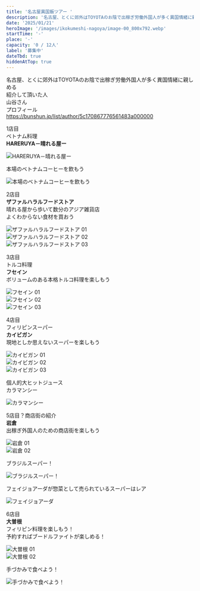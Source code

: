 ```yaml
---
title: '名古屋異国飯ツアー '
description: '名古屋、とくに郊外はTOYOTAのお陰で出稼ぎ労働外国人が多く異国情緒に親しめる'
date: '2025/01/21'
heroImage: '/images/ikokumeshi-nagoya/image-00_800x792.webp'
startTime: '-'
place: '-'
capacity: '0 / 12人'
label: '募集中'
dateTbd: true
hiddenAtTop: true
---
```


名古屋、とくに郊外はTOYOTAのお陰で出稼ぎ労働外国人が多く異国情緒に親しめる  
紹介して頂いた人  
山谷さん  
プロフィール  
https://bunshun.jp/list/author/5c170867776561483a000000  

1店目  
ベトナム料理  
**HARERUYA－晴れる屋ー**

![HARERUYA－晴れる屋ー ](/images/ikokumeshi-nagoya/image-00_800x792.webp)

本場のベトナムコーヒーを飲もう

![本場のベトナムコーヒーを飲もう](/images/ikokumeshi-nagoya/image-01_800x853.webp)  

2店目  
**ザファルハラルフードストア**  
晴れる屋から歩いて数分のアジア雑貨店  
よくわからない食材を買おう

![ザファルハラルフードストア 01](/images/ikokumeshi-nagoya/image-02_800x529.webp)  
![ザファルハラルフードストア 02](/images/ikokumeshi-nagoya/image-03_800x708.webp)  
![ザファルハラルフードストア 03](/images/ikokumeshi-nagoya/image-04_800x1077.webp)  

3店目  
トルコ料理  
**フセイン**  
ボリュームのある本格トルコ料理を楽しもう

![フセイン 01](/images/ikokumeshi-nagoya/image-05_800x850.webp)  
![フセイン 02](/images/ikokumeshi-nagoya/image-06_800x1066.webp)  
![フセイン 03](/images/ikokumeshi-nagoya/image-07_800x600.webp)  

4店目  
フィリピンスーパー  
**カイビガン**  
現地としか思えないスーパーを楽しもう

![カイビガン 01](/images/ikokumeshi-nagoya/image-08_800x600.webp)  
![カイビガン 02](/images/ikokumeshi-nagoya/image-09_800x600.webp)  
![カイビガン 03](/images/ikokumeshi-nagoya/image-10_800x600.webp)

個人的大ヒットジュース  
カラマンシー

![カラマンシー](/images/ikokumeshi-nagoya/image-11_800x1066.webp)  

5店目？商店街の紹介  
**岩倉**  
出稼ぎ外国人のための商店街を楽しもう

![岩倉 01](/images/ikokumeshi-nagoya/image-12_800x1066.webp)  
![岩倉 02](/images/ikokumeshi-nagoya/image-13_800x1066.webp)

ブラジルスーパー！

![ブラジルスーパー！](/images/ikokumeshi-nagoya/image-14_800x1066.webp)

フェイジョアーダが惣菜として売られているスーパーはレア

![フェイジョアーダ](/images/ikokumeshi-nagoya/image-15_800x1066.webp)  

6店目  
**大曽根**  
フィリピン料理を楽しもう！  
予約すればブードルファイトが楽しめる！  

![大曽根 01](/images/ikokumeshi-nagoya/image-16_800x1066.webp)  
![大曽根 02](/images/ikokumeshi-nagoya/image-17_800x1066.webp)  

手づかみで食べよう！

![手づかみで食べよう！](/images/ikokumeshi-nagoya/image-18_800x600.webp)  

